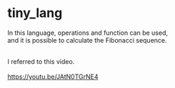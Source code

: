 # tiny_lang 

In this language, operations and function can be used, </br>
and it is possible to calculate the Fibonacci sequence.</br></br>

I referred to this video.</br></br>
https://youtu.be/JAtN0TGrNE4
